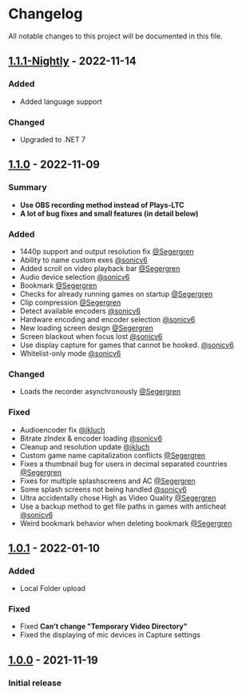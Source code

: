 ﻿# Changelog

All notable changes to this project will be documented in this file.


## [1.1.1-Nightly] - 2022-11-14

### Added
- Added language support

### Changed

- Upgraded to .NET 7


## [1.1.0] - 2022-11-09
### Summary
- **Use OBS recording method instead of Plays-LTC**
- **A lot of bug fixes and small features (in detail below)**

### Added
- 1440p support and output resolution fix [@Segergren](https://github.com/Segergren)
- Ability to name custom exes [@sonicv6](https://github.com/sonicv6)
- Added scroll on video playback bar [@Segergren](https://github.com/Segergren)
- Audio device selection [@sonicv6](https://github.com/sonicv6)
- Bookmark [@Segergren](https://github.com/Segergren)
- Checks for already running games on startup [@Segergren](https://github.com/Segergren)
- Clip compression [@Segergren](https://github.com/Segergren)
- Detect available encoders [@sonicv6](https://github.com/sonicv6)
- Hardware encoding and encoder selection [@sonicv6](https://github.com/sonicv6)
- New loading screen design [@Segergren](https://github.com/Segergren)
- Screen blackout when focus lost [@sonicv6](https://github.com/sonicv6)
- Use display capture for games that cannot be hooked. [@sonicv6](https://github.com/sonicv6)
- Whitelist-only mode [@sonicv6](https://github.com/sonicv6)
### Changed
- Loads the recorder asynchronously [@Segergren](https://github.com/Segergren)

### Fixed
- Audioencoder fix [@jkluch](https://github.com/jkluch)
- Bitrate zIndex & encoder loading [@sonicv6](https://github.com/sonicv6)
- Cleanup and resolution update [@jkluch](https://github.com/jkluch)
- Custom game name capitalization conflicts [@Segergren](https://github.com/Segergren)
- Fixes a thumbnail bug for users in decimal separated countries [@Segergren](https://github.com/Segergren)
- Fixes for multiple splashscreens and AC [@Segergren](https://github.com/Segergren)
- Some splash screens not being handled [@sonicv6](https://github.com/sonicv6)
- Ultra accidentally chose High as Video Quality [@Segergren](https://github.com/Segergren)
- Use a backup method to get file paths in games with anticheat [@sonicv6](https://github.com/sonicv6)
- Weird bookmark behavior when deleting bookmark [@Segergren](https://github.com/Segergren)

## [1.0.1] - 2022-01-10
### Added
- Local Folder upload

### Fixed
- Fixed **Can't change "Temporary Video Directory"**
- Fixed the displaying of mic devices in Capture settings

## [1.0.0] - 2021-11-19
### Initial release
[1.1.1-nightly]: https://github.com/lulzsun/RePlays/compare/v1.1.0...HEAD
[1.1.0]: https://github.com/lulzsun/RePlays/compare/1.0.1...1.1.0
[1.0.1]: https://github.com/lulzsun/RePlays/compare/1.0.0...1.0.1
[1.0.0]: https://github.com/lulzsun/RePlays/releases/tag/1.0.0